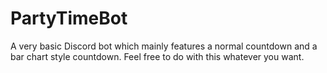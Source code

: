 # PartyTimeBot
A very basic Discord bot which mainly features a normal countdown and a bar chart style countdown.
Feel free to do with this whatever you want.

